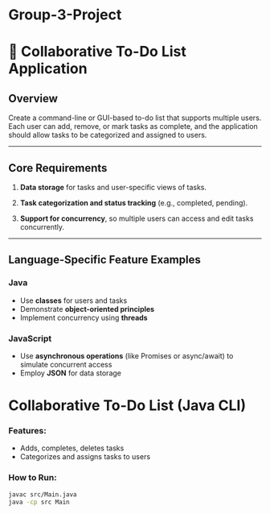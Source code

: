 # Group-3-Project

# 📝 Collaborative To-Do List Application

## Overview
Create a command-line or GUI-based to-do list that supports multiple users. Each user can add, remove, or mark tasks as complete, and the application should allow tasks to be categorized and assigned to users.

---

## Core Requirements

1. **Data storage** for tasks and user-specific views of tasks.

2. **Task categorization and status tracking** (e.g., completed, pending).

3. **Support for concurrency**, so multiple users can access and edit tasks concurrently.

---

## Language-Specific Feature Examples

### Java
- Use **classes** for users and tasks
- Demonstrate **object-oriented principles**
- Implement concurrency using **threads**

### JavaScript
- Use **asynchronous operations** (like Promises or async/await) to simulate concurrent access
- Employ **JSON** for data storage

# Collaborative To-Do List (Java CLI)

### Features:
- Adds, completes, deletes tasks
- Categorizes and assigns tasks to users

### How to Run:
```bash
javac src/Main.java
java -cp src Main
```
